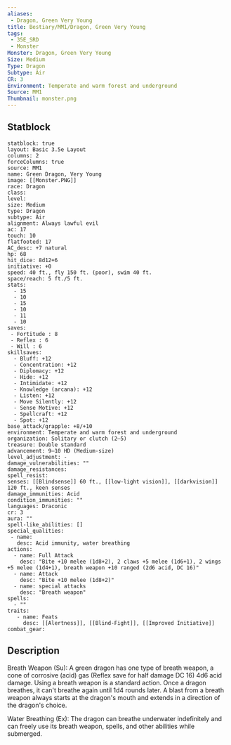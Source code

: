 ```yaml
---
aliases:
 - Dragon, Green Very Young
title: Bestiary/MM1/Dragon, Green Very Young
tags:
 - 35E_SRD
 - Monster
Monster: Dragon, Green Very Young
Size: Medium
Type: Dragon
Subtype: Air
CR: 3
Environment: Temperate and warm forest and underground
Source: MM1
Thumbnail: monster.png
---
```


## Statblock

```statblock
statblock: true
layout: Basic 3.5e Layout
columns: 2
forceColumns: true
source: MM1 
name: Green Dragon, Very Young
image: [[Monster.PNG]]
race: Dragon
class: 
level: 
size: Medium
type: Dragon
subtype: Air
alignment: Always lawful evil
ac: 17
touch: 10
flatfooted: 17
AC_desc: +7 natural
hp: 68
hit_dice: 8d12+6
initiative: +0
speed: 40 ft., fly 150 ft. (poor), swim 40 ft.
space/reach: 5 ft./5 ft.
stats:
  - 15
  - 10
  - 15
  - 10
  - 11
  - 10
saves:
 - Fortitude : 8
 - Reflex : 6
 - Will : 6
skillsaves:
  - Bluff: +12
  - Concentration: +12
  - Diplomacy: +12
  - Hide: +12
  - Intimidate: +12
  - Knowledge (arcana): +12
  - Listen: +12
  - Move Silently: +12
  - Sense Motive: +12
  - Spellcraft: +12
  - Spot: +12
base_attack/grapple: +8/+10
environment: Temperate and warm forest and underground
organization: Solitary or clutch (2–5)
treasure: Double standard
advancement: 9–10 HD (Medium-size)
level_adjustment: -
damage_vulnerabilities: ""
damage_resistances: 
spell_resist: 
senses: [[Blindsense]] 60 ft., [[low-light vision]], [[darkvision]] 120 ft., keen senses
damage_immunities: Acid
condition_immunities: ""
languages: Draconic
cr: 3
aura: ""
spell-like_abilities: []
special_qualities:
 - name: 
   desc: Acid immunity, water breathing
actions:
  - name: Full Attack
    desc: "Bite +10 melee (1d8+2), 2 claws +5 melee (1d6+1), 2 wings +5 melee (1d4+1), breath weapon +10 ranged (2d6 acid, DC 16)"
  - name: Attack
    desc: "Bite +10 melee (1d8+2)"
  - name: special attacks
    desc: "Breath weapon"
spells:
  - ""
traits:
   - name: Feats
     desc: [[Alertness]], [[Blind-Fight]], [[Improved Initiative]]
combat_gear:  
```

## Description






Breath Weapon (Su): A green dragon has one type of breath weapon, a cone of corrosive (acid) gas (Reflex save for half damage DC 16) 4d6 acid damage. Using a breath weapon is a standard action. Once a dragon breathes, it can't breathe again until 1d4 rounds later. A blast from a breath weapon always starts at the dragon's mouth and extends in a direction of the dragon's choice.

Water Breathing (Ex): The dragon can breathe underwater indefinitely and can freely use its breath weapon, spells, and other abilities while submerged.